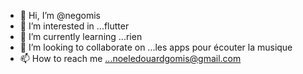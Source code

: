 - 👋 Hi, I’m @negomis
- 👀 I’m interested in ...flutter
- 🌱 I’m currently learning ...rien
- 💞️ I’m looking to collaborate on ...les apps pour écouter la musique
- 📫 How to reach me ...noeledouardgomis@gmail.com

<!---
negomis/negomis is a ✨ special ✨ repository because its `README.md` (this file) appears on your GitHub profile.
You can click the Preview link to take a look at your changes.
--->
